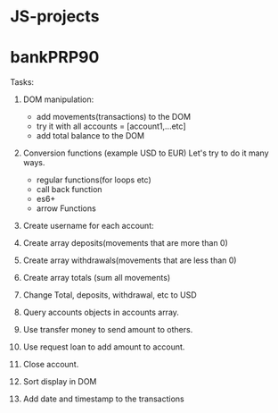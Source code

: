 # JS-projects

<!-- project 38: -->
# bankPRP90

Tasks:

1. DOM manipulation: 
    - add movements(transactions) to the DOM  
    - try it with all accounts = [account1,...etc]
    - add total balance to the DOM

2. Conversion functions (example USD to EUR)
    Let's try to do it many ways.
    - regular functions(for loops etc)
    - call back function
    - es6+
    - arrow Functions

3. Create username for each account:
    <!-- -const account2 = {
    owner: 'Glenmore Vinoya',
    movements: [5000, 3400, -150, -790, -3210, -1000, 8500, -30],
    interestRate: 1.5,
    pin: 2222,
    username: 'gv' //example +++======>>> create for all accounts
    }; -->

4. Create array deposits(movements that are more than 0)

5. Create array withdrawals(movements that are less than 0)

6. Create array totals (sum all movements)

7. Change Total, deposits, withdrawal, etc to USD

8. Query accounts objects in accounts array.

9. Use transfer money to send amount to others.

10. Use request loan to add amount to account.

11. Close account.

12. Sort display in DOM

13. Add date and timestamp to the transactions